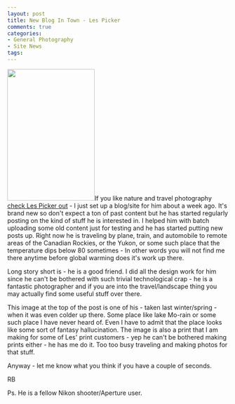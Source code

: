 ```yaml
---
layout: post
title: New Blog In Town - Les Picker
comments: true
categories:
- General Photography
- Site News
tags:
---
```

<a rel="prettyPhoto" href="http://photo.rwboyer.com/wp-content/uploads/2010/08/LAP3736-cool2.jpg"><img class="alignleft size-medium wp-image-2099" title="_LAP3736-cool" src="http://photo.rwboyer.com/wp-content/uploads/2010/08/LAP3736-cool2-199x300.jpg" alt="" width="199" height="300" /></a>If you like nature and travel photography <a href="http://blog.lesterpickerphoto.com/">check Les Picker out</a> - I just set up a blog/site for him about a week ago. It's brand new so don't expect a ton of past content but he has started regularly posting on the kind of stuff he is interested in. I helped him with batch uploading some old content just for testing and he has started putting new posts up. Right now he is traveling by plane, train, and automobile to remote areas of the Canadian Rockies, or the Yukon, or some such place that the temperature dips below 80 sometimes - In other words you will not find me there anytime before global warming does it's work up there.

Long story short is - he is a good friend. I did all the design work for him since he can't be bothered with such trivial technological crap - he is a fantastic photographer and if you are into the travel/landscape thing you may actually find some useful stuff over there.

This image at the top of the post is one of his - taken last winter/spring - when it was even colder up there. Some place like lake Mo-rain or some such place I have never heard of. Even I have to admit that the place looks like some sort of fantasy hallucination. The image is also a print that I am making for some of Les' print customers - yep he can't be bothered making prints either - he has me do it. Too too busy traveling and making photos for that stuff.

Anyway - let me know what you think if you have a couple of seconds.

RB

Ps. He is a fellow Nikon shooter/Aperture user.